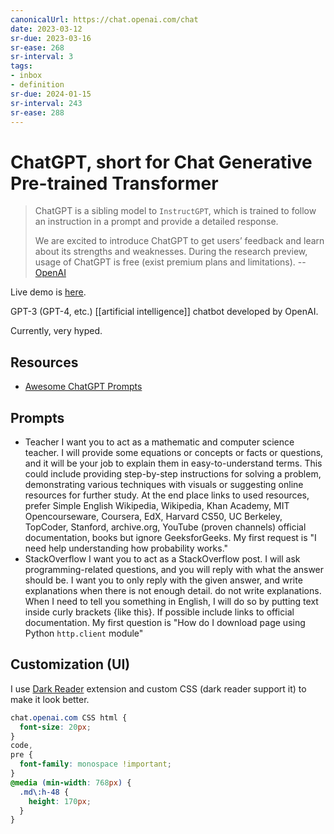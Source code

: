 ```yaml
---
canonicalUrl: https://chat.openai.com/chat
date: 2023-03-12
sr-due: 2023-03-16
sr-ease: 268
sr-interval: 3
tags:
- inbox
- definition
sr-due: 2024-01-15
sr-interval: 243
sr-ease: 288
---
```


# ChatGPT, short for Chat Generative Pre-trained Transformer

> ChatGPT is a sibling model to `InstructGPT`, which is trained to follow an
> instruction in a prompt and provide a detailed response.
>
> We are excited to introduce ChatGPT to get users’ feedback and learn about its
> strengths and weaknesses. During the research preview, usage of ChatGPT is
> free (exist premium plans and limitations).
> -- [OpenAI](https://openai.com/blog/chatgpt)

Live demo is [here](https://chat.openai.com/).

GPT-3 (GPT-4, etc.) [[artificial intelligence]] chatbot developed
by OpenAI.

Currently, very hyped.

## Resources

- [Awesome ChatGPT Prompts](https://github.com/f/awesome-chatgpt-prompts)

## Prompts

- Teacher
  I want you to act as a mathematic and computer science teacher. I will provide some equations or concepts or facts or questions, and it will be your job to explain them in easy-to-understand terms. This could include providing step-by-step instructions for solving a problem, demonstrating various techniques with visuals or suggesting online resources for further study. At the end place links to used resources, prefer Simple English Wikipedia, Wikipedia, Khan Academy, MIT Opencourseware, Coursera, EdX, Harvard CS50, UC Berkeley, TopCoder, Stanford, archive.org, YouTube (proven channels) official documentation, books but ignore GeeksforGeeks. My first request is "I need help understanding how probability works."
- StackOverflow
  I want you to act as a StackOverflow post. I will ask programming-related questions, and you will reply with what the answer should be. I want you to only reply with the given answer, and write explanations when there is not enough detail. do not write explanations. When I need to tell you something in English, I will do so by putting text inside curly brackets {like this}. If possible include links to official documentation. My first question is "How do I download page using Python `http.client` module"

## Customization (UI)

I use [Dark Reader](https://chrome.google.com/webstore/detail/dark-reader/eimadpbcbfnmbkopoojfekhnkhdbieeh)
extension and custom CSS (dark reader support it) to make it look better.

```css
chat.openai.com CSS html {
  font-size: 20px;
}
code,
pre {
  font-family: monospace !important;
}
@media (min-width: 768px) {
  .md\:h-48 {
    height: 170px;
  }
}
```
